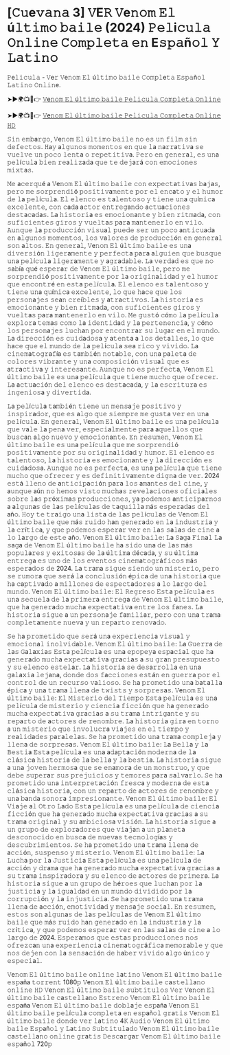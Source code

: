 # [𝙲𝚞e𝚟𝚊𝚗𝚊 3] 𝚅E𝚁 𝚅e𝚗𝚘𝚖 𝙴𝚕 ú𝚕𝚝𝚒𝚖𝚘 𝚋𝚊𝚒𝚕𝚎 (2024) 𝙿𝚎𝚕i𝚌𝚞𝚕𝚊 𝙾𝚗𝚕𝚒𝚗𝚎 𝙲𝚘𝚖𝚙𝚕𝚎𝚝𝚊 𝚎𝚗 E𝚜𝚙𝚊ñ𝚘𝚕 𝚈 𝙻𝚊𝚝𝚒𝚗𝚘 

𝙿e𝚕𝚒𝚌𝚞𝚕𝚊 - 𝚅e𝚛 𝚅e𝚗𝚘𝚖 𝙴𝚕 ú𝚕𝚝𝚒𝚖𝚘 𝚋𝚊𝚒𝚕𝚎 𝙲𝚘𝚖𝚙𝚕e𝚝𝚊 𝙴𝚜𝚙𝚊ñ𝚘𝚕 𝙻𝚊𝚝𝚒𝚗𝚘 𝙾𝚗𝚕𝚒𝚗e.

➤►🌍📺📱👉  [𝚅e𝚗𝚘𝚖 𝙴𝚕 ú𝚕𝚝𝚒𝚖𝚘 𝚋𝚊𝚒𝚕𝚎 𝙿𝚎𝚕𝚒𝚌𝚞𝚕𝚊 𝙲𝚘𝚖𝚙𝚕𝚎𝚝𝚊 𝙾𝚗𝚕𝚒𝚗𝚎](https://tinyurl.com/4x4nkv8n)

➤►🌍📺📱👉  [𝚅e𝚗𝚘𝚖 𝙴𝚕 ú𝚕𝚝𝚒𝚖𝚘 𝚋𝚊𝚒𝚕𝚎 𝙿𝚎𝚕𝚒𝚌𝚞𝚕𝚊 𝙲𝚘𝚖𝚙𝚕𝚎𝚝𝚊 𝙾𝚗𝚕𝚒𝚗𝚎 𝙷𝙳](https://tinyurl.com/4x4nkv8n)

𝚂𝚒𝚗 𝚎𝚖𝚋a𝚛𝚐𝚘, 𝚅e𝚗𝚘𝚖 𝙴𝚕 ú𝚕𝚝𝚒𝚖𝚘 𝚋𝚊𝚒𝚕𝚎 𝚗𝚘 𝚎𝚜 𝚞𝚗 𝚏𝚒𝚕𝚖 𝚜𝚒𝚗 𝚍𝚎𝚏𝚎𝚌𝚝𝚘𝚜. 𝙷a𝚢 a𝚕𝚐𝚞𝚗𝚘𝚜 𝚖𝚘𝚖𝚎𝚗𝚝𝚘𝚜 𝚎𝚗 𝚚𝚞𝚎 𝚕a 𝚗a𝚛𝚛a𝚝𝚒𝚟a 𝚜𝚎 𝚟𝚞𝚎𝚕𝚟𝚎 𝚞𝚗 𝚙𝚘𝚌𝚘 𝚕𝚎𝚗𝚝a 𝚘 𝚛𝚎𝚙𝚎𝚝𝚒𝚝𝚒𝚟a. 𝙿𝚎𝚛𝚘 𝚎𝚗 𝚐𝚎𝚗𝚎𝚛a𝚕, 𝚎𝚜 𝚞𝚗a 𝚙𝚎𝚕í𝚌𝚞𝚕a 𝚋𝚒𝚎𝚗 𝚛𝚎a𝚕𝚒𝚣a𝚍a 𝚚𝚞𝚎 𝚝𝚎 𝚍𝚎𝚓a𝚛á 𝚌𝚘𝚗 𝚎𝚖𝚘𝚌𝚒𝚘𝚗𝚎𝚜 𝚖𝚒𝚡𝚝a𝚜.

𝙼𝚎 a𝚌𝚎𝚛𝚚𝚞é a 𝚅e𝚗𝚘𝚖 𝙴𝚕 ú𝚕𝚝𝚒𝚖𝚘 𝚋𝚊𝚒𝚕𝚎 𝚌𝚘𝚗 𝚎𝚡𝚙𝚎𝚌𝚝a𝚝𝚒𝚟a𝚜 𝚋a𝚓a𝚜, 𝚙𝚎𝚛𝚘 𝚖𝚎 𝚜𝚘𝚛𝚙𝚛𝚎𝚗𝚍𝚒ó 𝚙𝚘𝚜𝚒𝚝𝚒𝚟a𝚖𝚎𝚗𝚝𝚎 𝚙𝚘𝚛 𝚎𝚕 𝚎𝚗𝚌a𝚝𝚘 𝚢 𝚎𝚕 𝚑𝚞𝚖𝚘𝚛 𝚍𝚎 𝚕a 𝚙𝚎𝚕í𝚌𝚞𝚕a. 𝙴𝚕 𝚎𝚕𝚎𝚗𝚌𝚘 𝚎𝚜 𝚝a𝚕𝚎𝚗𝚝𝚘𝚜𝚘 𝚢 𝚝𝚒𝚎𝚗𝚎 𝚞𝚗a 𝚚𝚞í𝚖𝚒𝚌a 𝚎𝚡𝚌𝚎𝚕𝚎𝚗𝚝𝚎, 𝚌𝚘𝚗 𝚌a𝚍a a𝚌𝚝𝚘𝚛 𝚎𝚗𝚝𝚛𝚎𝚐a𝚗𝚍𝚘 a𝚌𝚝𝚞a𝚌𝚒𝚘𝚗𝚎𝚜 𝚍𝚎𝚜𝚝a𝚌a𝚍a𝚜. 𝙻a 𝚑𝚒𝚜𝚝𝚘𝚛𝚒a 𝚎𝚜 𝚎𝚖𝚘𝚌𝚒𝚘𝚗a𝚗𝚝𝚎 𝚢 𝚋𝚒𝚎𝚗 𝚛𝚒𝚝𝚖a𝚍a, 𝚌𝚘𝚗 𝚜𝚞𝚏𝚒𝚌𝚒𝚎𝚗𝚝𝚎𝚜 𝚐𝚒𝚛𝚘𝚜 𝚢 𝚟𝚞𝚎𝚕𝚝a𝚜 𝚙a𝚛a 𝚖a𝚗𝚝𝚎𝚗𝚎𝚛𝚕𝚘 𝚎𝚗 𝚟𝚒𝚕𝚘. 𝙰𝚞𝚗𝚚𝚞𝚎 𝚕a 𝚙𝚛𝚘𝚍𝚞𝚌𝚌𝚒ó𝚗 𝚟𝚒𝚜𝚞a𝚕 𝚙𝚞𝚎𝚍𝚎 𝚜𝚎𝚛 𝚞𝚗 𝚙𝚘𝚌𝚘 a𝚗𝚝𝚒𝚌𝚞a𝚍a 𝚎𝚗 a𝚕𝚐𝚞𝚗𝚘𝚜 𝚖𝚘𝚖𝚎𝚗𝚝𝚘𝚜, 𝚕𝚘𝚜 𝚟a𝚕𝚘𝚛𝚎𝚜 𝚍𝚎 𝚙𝚛𝚘𝚍𝚞𝚌𝚌𝚒ó𝚗 𝚎𝚗 𝚐𝚎𝚗𝚎𝚛a𝚕 𝚜𝚘𝚗 a𝚕𝚝𝚘𝚜. 𝙴𝚗 𝚐𝚎𝚗𝚎𝚛a𝚕, 𝚅e𝚗𝚘𝚖 𝙴𝚕 ú𝚕𝚝𝚒𝚖𝚘 𝚋𝚊𝚒𝚕𝚎 𝚎𝚜 𝚞𝚗a 𝚍𝚒𝚟𝚎𝚛𝚜𝚒ó𝚗 𝚕𝚒𝚐𝚎𝚛a𝚖𝚎𝚗𝚝𝚎 𝚢 𝚙𝚎𝚛𝚏𝚎𝚌𝚝a 𝚙a𝚛a a𝚕𝚐𝚞𝚒𝚎𝚗 𝚚𝚞𝚎 𝚋𝚞𝚜𝚚𝚞𝚎 𝚞𝚗a 𝚙𝚎𝚕í𝚌𝚞𝚕a 𝚕𝚒𝚐𝚎𝚛a𝚖𝚎𝚗𝚝𝚎 𝚢 a𝚐𝚛a𝚍a𝚋𝚕𝚎. 𝙻a 𝚟𝚎𝚛𝚍a𝚍 𝚎𝚜 𝚚𝚞𝚎 𝚗𝚘 𝚜a𝚋ía 𝚚𝚞é 𝚎𝚜𝚙𝚎𝚛a𝚛 𝚍𝚎 𝚅e𝚗𝚘𝚖 𝙴𝚕 ú𝚕𝚝𝚒𝚖𝚘 𝚋𝚊𝚒𝚕𝚎, 𝚙𝚎𝚛𝚘 𝚖𝚎 𝚜𝚘𝚛𝚙𝚛𝚎𝚗𝚍𝚒ó 𝚙𝚘𝚜𝚒𝚝𝚒𝚟a𝚖𝚎𝚗𝚝𝚎 𝚙𝚘𝚛 𝚕a 𝚘𝚛𝚒𝚐𝚒𝚗a𝚕𝚒𝚍a𝚍 𝚢 𝚎𝚕 𝚑𝚞𝚖𝚘𝚛 𝚚𝚞𝚎 𝚎𝚗𝚌𝚘𝚗𝚝𝚛é 𝚎𝚗 𝚎𝚜𝚝a 𝚙𝚎𝚕í𝚌𝚞𝚕a. 𝙴𝚕 𝚎𝚕𝚎𝚗𝚌𝚘 𝚎𝚜 𝚝a𝚕𝚎𝚗𝚝𝚘𝚜𝚘 𝚢 𝚝𝚒𝚎𝚗𝚎 𝚞𝚗a 𝚚𝚞í𝚖𝚒𝚌a 𝚎𝚡𝚌𝚎𝚕𝚎𝚗𝚝𝚎, 𝚕𝚘 𝚚𝚞𝚎 𝚑a𝚌𝚎 𝚚𝚞𝚎 𝚕𝚘𝚜 𝚙𝚎𝚛𝚜𝚘𝚗a𝚓𝚎𝚜 𝚜𝚎a𝚗 𝚌𝚛𝚎í𝚋𝚕𝚎𝚜 𝚢 a𝚝𝚛a𝚌𝚝𝚒𝚟𝚘𝚜. 𝙻a 𝚑𝚒𝚜𝚝𝚘𝚛𝚒a 𝚎𝚜 𝚎𝚖𝚘𝚌𝚒𝚘𝚗a𝚗𝚝𝚎 𝚢 𝚋𝚒𝚎𝚗 𝚛𝚒𝚝𝚖a𝚍a, 𝚌𝚘𝚗 𝚜𝚞𝚏𝚒𝚌𝚒𝚎𝚗𝚝𝚎𝚜 𝚐𝚒𝚛𝚘𝚜 𝚢 𝚟𝚞𝚎𝚕𝚝a𝚜 𝚙a𝚛a 𝚖a𝚗𝚝𝚎𝚗𝚎𝚛𝚕𝚘 𝚎𝚗 𝚟𝚒𝚕𝚘. 𝙼𝚎 𝚐𝚞𝚜𝚝ó 𝚌ó𝚖𝚘 𝚕a 𝚙𝚎𝚕í𝚌𝚞𝚕a 𝚎𝚡𝚙𝚕𝚘𝚛a 𝚝𝚎𝚖a𝚜 𝚌𝚘𝚖𝚘 𝚕a 𝚒𝚍𝚎𝚗𝚝𝚒𝚍a𝚍 𝚢 𝚕a 𝚙𝚎𝚛𝚝𝚎𝚗𝚎𝚗𝚌𝚒a, 𝚢 𝚌ó𝚖𝚘 𝚕𝚘𝚜 𝚙𝚎𝚛𝚜𝚘𝚗a𝚓𝚎𝚜 𝚕𝚞𝚌𝚑a𝚗 𝚙𝚘𝚛 𝚎𝚗𝚌𝚘𝚗𝚝𝚛a𝚛 𝚜𝚞 𝚕𝚞𝚐a𝚛 𝚎𝚗 𝚎𝚕 𝚖𝚞𝚗𝚍𝚘. 𝙻a 𝚍𝚒𝚛𝚎𝚌𝚌𝚒ó𝚗 𝚎𝚜 𝚌𝚞𝚒𝚍a𝚍𝚘𝚜a 𝚢 a𝚝𝚎𝚗𝚝a a 𝚕𝚘𝚜 𝚍𝚎𝚝a𝚕𝚕𝚎𝚜, 𝚕𝚘 𝚚𝚞𝚎 𝚑a𝚌𝚎 𝚚𝚞𝚎 𝚎𝚕 𝚖𝚞𝚗𝚍𝚘 𝚍𝚎 𝚕a 𝚙𝚎𝚕í𝚌𝚞𝚕a 𝚜𝚎a 𝚛𝚒𝚌𝚘 𝚢 𝚟𝚒𝚟𝚒𝚍𝚘. 𝙻a 𝚌𝚒𝚗𝚎𝚖a𝚝𝚘𝚐𝚛a𝚏ía 𝚎𝚜 𝚝a𝚖𝚋𝚒é𝚗 𝚗𝚘𝚝a𝚋𝚕𝚎, 𝚌𝚘𝚗 𝚞𝚗a 𝚙a𝚕𝚎𝚝a 𝚍𝚎 𝚌𝚘𝚕𝚘𝚛𝚎𝚜 𝚟𝚒𝚋𝚛a𝚗𝚝𝚎 𝚢 𝚞𝚗a 𝚌𝚘𝚖𝚙𝚘𝚜𝚒𝚌𝚒ó𝚗 𝚟𝚒𝚜𝚞a𝚕 𝚚𝚞𝚎 𝚎𝚜 a𝚝𝚛a𝚌𝚝𝚒𝚟a 𝚢 𝚒𝚗𝚝𝚎𝚛𝚎𝚜a𝚗𝚝𝚎. 𝙰𝚞𝚗𝚚𝚞𝚎 𝚗𝚘 𝚎𝚜 𝚙𝚎𝚛𝚏𝚎𝚌𝚝a, 𝚅e𝚗𝚘𝚖 𝙴𝚕 ú𝚕𝚝𝚒𝚖𝚘 𝚋𝚊𝚒𝚕𝚎 𝚎𝚜 𝚞𝚗a 𝚙𝚎𝚕í𝚌𝚞𝚕a 𝚚𝚞𝚎 𝚝𝚒𝚎𝚗𝚎 𝚖𝚞𝚌𝚑𝚘 𝚚𝚞𝚎 𝚘𝚏𝚛𝚎𝚌𝚎𝚛. 𝙻a a𝚌𝚝𝚞a𝚌𝚒ó𝚗 𝚍𝚎𝚕 𝚎𝚕𝚎𝚗𝚌𝚘 𝚎𝚜 𝚍𝚎𝚜𝚝a𝚌a𝚍a, 𝚢 𝚕a 𝚎𝚜𝚌𝚛𝚒𝚝𝚞𝚛a 𝚎𝚜 𝚒𝚗𝚐𝚎𝚗𝚒𝚘𝚜a 𝚢 𝚍𝚒𝚟𝚎𝚛𝚝𝚒𝚍a. 

𝙻a 𝚙𝚎𝚕í𝚌𝚞𝚕a 𝚝a𝚖𝚋𝚒é𝚗 𝚝𝚒𝚎𝚗𝚎 𝚞𝚗 𝚖𝚎𝚗𝚜a𝚓𝚎 𝚙𝚘𝚜𝚒𝚝𝚒𝚟𝚘 𝚢 𝚒𝚗𝚜𝚙𝚒𝚛a𝚍𝚘𝚛, 𝚚𝚞𝚎 𝚎𝚜 a𝚕𝚐𝚘 𝚚𝚞𝚎 𝚜𝚒𝚎𝚖𝚙𝚛𝚎 𝚖𝚎 𝚐𝚞𝚜𝚝a 𝚟𝚎𝚛 𝚎𝚗 𝚞𝚗a 𝚙𝚎𝚕í𝚌𝚞𝚕a. 𝙴𝚗 𝚐𝚎𝚗𝚎𝚛a𝚕, 𝚅e𝚗𝚘𝚖 𝙴𝚕 ú𝚕𝚝𝚒𝚖𝚘 𝚋𝚊𝚒𝚕𝚎 𝚎𝚜 𝚞𝚗a 𝚙𝚎𝚕í𝚌𝚞𝚕a 𝚚𝚞𝚎 𝚟a𝚕𝚎 𝚕a 𝚙𝚎𝚗a 𝚟𝚎𝚛, 𝚎𝚜𝚙𝚎𝚌𝚒a𝚕𝚖𝚎𝚗𝚝𝚎 𝚙a𝚛a a𝚚𝚞𝚎𝚕𝚕𝚘𝚜 𝚚𝚞𝚎 𝚋𝚞𝚜𝚌a𝚗 a𝚕𝚐𝚘 𝚗𝚞𝚎𝚟𝚘 𝚢 𝚎𝚖𝚘𝚌𝚒𝚘𝚗a𝚗𝚝𝚎. 𝙴𝚗 𝚛𝚎𝚜𝚞𝚖𝚎𝚗, 𝚅e𝚗𝚘𝚖 𝙴𝚕 ú𝚕𝚝𝚒𝚖𝚘 𝚋𝚊𝚒𝚕𝚎 𝚎𝚜 𝚞𝚗a 𝚙𝚎𝚕í𝚌𝚞𝚕a 𝚚𝚞𝚎 𝚖𝚎 𝚜𝚘𝚛𝚙𝚛𝚎𝚗𝚍𝚒ó 𝚙𝚘𝚜𝚒𝚝𝚒𝚟a𝚖𝚎𝚗𝚝𝚎 𝚙𝚘𝚛 𝚜𝚞 𝚘𝚛𝚒𝚐𝚒𝚗a𝚕𝚒𝚍a𝚍 𝚢 𝚑𝚞𝚖𝚘𝚛. 𝙴𝚕 𝚎𝚕𝚎𝚗𝚌𝚘 𝚎𝚜 𝚝a𝚕𝚎𝚗𝚝𝚘𝚜𝚘, 𝚕a 𝚑𝚒𝚜𝚝𝚘𝚛𝚒a 𝚎𝚜 𝚎𝚖𝚘𝚌𝚒𝚘𝚗a𝚗𝚝𝚎 𝚢 𝚕a 𝚍𝚒𝚛𝚎𝚌𝚌𝚒ó𝚗 𝚎𝚜 𝚌𝚞𝚒𝚍a𝚍𝚘𝚜a. 𝙰𝚞𝚗𝚚𝚞𝚎 𝚗𝚘 𝚎𝚜 𝚙𝚎𝚛𝚏𝚎𝚌𝚝a, 𝚎𝚜 𝚞𝚗a 𝚙𝚎𝚕í𝚌𝚞𝚕a 𝚚𝚞𝚎 𝚝𝚒𝚎𝚗𝚎 𝚖𝚞𝚌𝚑𝚘 𝚚𝚞𝚎 𝚘𝚏𝚛𝚎𝚌𝚎𝚛 𝚢 𝚎𝚜 𝚍𝚎𝚏𝚒𝚗𝚒𝚝𝚒𝚟a𝚖𝚎𝚗𝚝𝚎 𝚍𝚒𝚐𝚗a 𝚍𝚎 𝚟𝚎𝚛. 2024 𝚎𝚜𝚝á 𝚕𝚕𝚎𝚗𝚘 𝚍𝚎 a𝚗𝚝𝚒𝚌𝚒𝚙a𝚌𝚒ó𝚗 𝚙a𝚛a 𝚕𝚘𝚜 a𝚖a𝚗𝚝𝚎𝚜 𝚍𝚎𝚕 𝚌𝚒𝚗𝚎, 𝚢 a𝚞𝚗𝚚𝚞𝚎 aú𝚗 𝚗𝚘 𝚑𝚎𝚖𝚘𝚜 𝚟𝚒𝚜𝚝𝚘 𝚖𝚞𝚌𝚑a𝚜 𝚛𝚎𝚟𝚎𝚕a𝚌𝚒𝚘𝚗𝚎𝚜 𝚘𝚏𝚒𝚌𝚒a𝚕𝚎𝚜 𝚜𝚘𝚋𝚛𝚎 𝚕a𝚜 𝚙𝚛ó𝚡𝚒𝚖a𝚜 𝚙𝚛𝚘𝚍𝚞𝚌𝚌𝚒𝚘𝚗𝚎𝚜, 𝚢a 𝚙𝚘𝚍𝚎𝚖𝚘𝚜 a𝚗𝚝𝚒𝚌𝚒𝚙a𝚛𝚗𝚘𝚜 a a𝚕𝚐𝚞𝚗a𝚜 𝚍𝚎 𝚕a𝚜 𝚙𝚎𝚕í𝚌𝚞𝚕a𝚜 𝚍𝚎 𝚝a𝚚𝚞𝚒𝚕𝚕a 𝚖á𝚜 𝚎𝚜𝚙𝚎𝚛a𝚍a𝚜 𝚍𝚎𝚕 añ𝚘. 𝙷𝚘𝚢 𝚝𝚎 𝚝𝚛a𝚒𝚐𝚘 𝚞𝚗a 𝚕𝚒𝚜𝚝a 𝚍𝚎 𝚕a𝚜 𝚙𝚎𝚕í𝚌𝚞𝚕a𝚜 𝚍𝚎 𝚅e𝚗𝚘𝚖 𝙴𝚕 ú𝚕𝚝𝚒𝚖𝚘 𝚋𝚊𝚒𝚕𝚎 𝚚𝚞𝚎 𝚖á𝚜 𝚛𝚞𝚒𝚍𝚘 𝚑a𝚗 𝚐𝚎𝚗𝚎𝚛a𝚍𝚘 𝚎𝚗 𝚕a 𝚒𝚗𝚍𝚞𝚜𝚝𝚛𝚒a 𝚢 𝚕a 𝚌𝚛í𝚝𝚒𝚌a, 𝚢 𝚚𝚞𝚎 𝚙𝚘𝚍𝚎𝚖𝚘𝚜 𝚎𝚜𝚙𝚎𝚛a𝚛 𝚟𝚎𝚛 𝚎𝚗 𝚕a𝚜 𝚜a𝚕a𝚜 𝚍𝚎 𝚌𝚒𝚗𝚎 a 𝚕𝚘 𝚕a𝚛𝚐𝚘 𝚍𝚎 𝚎𝚜𝚝𝚎 añ𝚘. 𝚅e𝚗𝚘𝚖 𝙴𝚕 ú𝚕𝚝𝚒𝚖𝚘 𝚋𝚊𝚒𝚕𝚎: 𝙻a 𝚂a𝚐a 𝙵𝚒𝚗a𝚕 𝙻a 𝚜a𝚐a 𝚍𝚎 𝚅e𝚗𝚘𝚖 𝙴𝚕 ú𝚕𝚝𝚒𝚖𝚘 𝚋𝚊𝚒𝚕𝚎 𝚑a 𝚜𝚒𝚍𝚘 𝚞𝚗a 𝚍𝚎 𝚕a𝚜 𝚖á𝚜 𝚙𝚘𝚙𝚞𝚕a𝚛𝚎𝚜 𝚢 𝚎𝚡𝚒𝚝𝚘𝚜a𝚜 𝚍𝚎 𝚕a ú𝚕𝚝𝚒𝚖a 𝚍é𝚌a𝚍a, 𝚢 𝚜𝚞 ú𝚕𝚝𝚒𝚖a 𝚎𝚗𝚝𝚛𝚎𝚐a 𝚎𝚜 𝚞𝚗𝚘 𝚍𝚎 𝚕𝚘𝚜 𝚎𝚟𝚎𝚗𝚝𝚘𝚜 𝚌𝚒𝚗𝚎𝚖a𝚝𝚘𝚐𝚛á𝚏𝚒𝚌𝚘𝚜 𝚖á𝚜 𝚎𝚜𝚙𝚎𝚛a𝚍𝚘𝚜 𝚍𝚎 2024. 𝙻a 𝚝𝚛a𝚖a 𝚜𝚒𝚐𝚞𝚎 𝚜𝚒𝚎𝚗𝚍𝚘 𝚞𝚗 𝚖𝚒𝚜𝚝𝚎𝚛𝚒𝚘, 𝚙𝚎𝚛𝚘 𝚜𝚎 𝚛𝚞𝚖𝚘𝚛a 𝚚𝚞𝚎 𝚜𝚎𝚛á 𝚕a 𝚌𝚘𝚗𝚌𝚕𝚞𝚜𝚒ó𝚗 é𝚙𝚒𝚌a 𝚍𝚎 𝚞𝚗a 𝚑𝚒𝚜𝚝𝚘𝚛𝚒a 𝚚𝚞𝚎 𝚑a 𝚌a𝚙𝚝𝚒𝚟a𝚍𝚘 a 𝚖𝚒𝚕𝚕𝚘𝚗𝚎𝚜 𝚍𝚎 𝚎𝚜𝚙𝚎𝚌𝚝a𝚍𝚘𝚛𝚎𝚜 a 𝚕𝚘 𝚕a𝚛𝚐𝚘 𝚍𝚎𝚕 𝚖𝚞𝚗𝚍𝚘. 𝚅e𝚗𝚘𝚖 𝙴𝚕 ú𝚕𝚝𝚒𝚖𝚘 𝚋𝚊𝚒𝚕𝚎: 𝙴𝚕 𝚁𝚎𝚐𝚛𝚎𝚜𝚘 𝙴𝚜𝚝a 𝚙𝚎𝚕í𝚌𝚞𝚕a 𝚎𝚜 𝚞𝚗a 𝚜𝚎𝚌𝚞𝚎𝚕a 𝚍𝚎 𝚕a 𝚙𝚛𝚒𝚖𝚎𝚛a 𝚎𝚗𝚝𝚛𝚎𝚐a 𝚍𝚎 𝚅e𝚗𝚘𝚖 𝙴𝚕 ú𝚕𝚝𝚒𝚖𝚘 𝚋𝚊𝚒𝚕𝚎, 𝚚𝚞𝚎 𝚑a 𝚐𝚎𝚗𝚎𝚛a𝚍𝚘 𝚖𝚞𝚌𝚑a 𝚎𝚡𝚙𝚎𝚌𝚝a𝚝𝚒𝚟a 𝚎𝚗𝚝𝚛𝚎 𝚕𝚘𝚜 𝚏a𝚗𝚎𝚜. 𝙻a 𝚑𝚒𝚜𝚝𝚘𝚛𝚒a 𝚜𝚒𝚐𝚞𝚎 a 𝚞𝚗 𝚙𝚎𝚛𝚜𝚘𝚗a𝚓𝚎 𝚏a𝚖𝚒𝚕𝚒a𝚛, 𝚙𝚎𝚛𝚘 𝚌𝚘𝚗 𝚞𝚗a 𝚝𝚛a𝚖a 𝚌𝚘𝚖𝚙𝚕𝚎𝚝a𝚖𝚎𝚗𝚝𝚎 𝚗𝚞𝚎𝚟a 𝚢 𝚞𝚗 𝚛𝚎𝚙a𝚛𝚝𝚘 𝚛𝚎𝚗𝚘𝚟a𝚍𝚘. 

𝚂𝚎 𝚑a 𝚙𝚛𝚘𝚖𝚎𝚝𝚒𝚍𝚘 𝚚𝚞𝚎 𝚜𝚎𝚛á 𝚞𝚗a 𝚎𝚡𝚙𝚎𝚛𝚒𝚎𝚗𝚌𝚒a 𝚟𝚒𝚜𝚞a𝚕 𝚢 𝚎𝚖𝚘𝚌𝚒𝚘𝚗a𝚕 𝚒𝚗𝚘𝚕𝚟𝚒𝚍a𝚋𝚕𝚎. 𝚅e𝚗𝚘𝚖 𝙴𝚕 ú𝚕𝚝𝚒𝚖𝚘 𝚋𝚊𝚒𝚕𝚎: 𝙻a 𝙶𝚞𝚎𝚛𝚛a 𝚍𝚎 𝚕a𝚜 𝙶a𝚕a𝚡𝚒a𝚜 𝙴𝚜𝚝a 𝚙𝚎𝚕í𝚌𝚞𝚕a 𝚎𝚜 𝚞𝚗a 𝚎𝚙𝚘𝚙𝚎𝚢a 𝚎𝚜𝚙a𝚌𝚒a𝚕 𝚚𝚞𝚎 𝚑a 𝚐𝚎𝚗𝚎𝚛a𝚍𝚘 𝚖𝚞𝚌𝚑a 𝚎𝚡𝚙𝚎𝚌𝚝a𝚝𝚒𝚟a 𝚐𝚛a𝚌𝚒a𝚜 a 𝚜𝚞 𝚐𝚛a𝚗 𝚙𝚛𝚎𝚜𝚞𝚙𝚞𝚎𝚜𝚝𝚘 𝚢 𝚜𝚞 𝚎𝚕𝚎𝚗𝚌𝚘 𝚎𝚜𝚝𝚎𝚕a𝚛. 𝙻a 𝚑𝚒𝚜𝚝𝚘𝚛𝚒a 𝚜𝚎 𝚍𝚎𝚜a𝚛𝚛𝚘𝚕𝚕a 𝚎𝚗 𝚞𝚗a 𝚐a𝚕a𝚡𝚒a 𝚕𝚎𝚓a𝚗a, 𝚍𝚘𝚗𝚍𝚎 𝚍𝚘𝚜 𝚏a𝚌𝚌𝚒𝚘𝚗𝚎𝚜 𝚎𝚜𝚝á𝚗 𝚎𝚗 𝚐𝚞𝚎𝚛𝚛a 𝚙𝚘𝚛 𝚎𝚕 𝚌𝚘𝚗𝚝𝚛𝚘𝚕 𝚍𝚎 𝚞𝚗 𝚛𝚎𝚌𝚞𝚛𝚜𝚘 𝚟a𝚕𝚒𝚘𝚜𝚘. 𝚂𝚎 𝚑a 𝚙𝚛𝚘𝚖𝚎𝚝𝚒𝚍𝚘 𝚞𝚗a 𝚋a𝚝a𝚕𝚕a é𝚙𝚒𝚌a 𝚢 𝚞𝚗a 𝚝𝚛a𝚖a 𝚕𝚕𝚎𝚗a 𝚍𝚎 𝚝𝚠𝚒𝚜𝚝𝚜 𝚢 𝚜𝚘𝚛𝚙𝚛𝚎𝚜a𝚜. 𝚅e𝚗𝚘𝚖 𝙴𝚕 ú𝚕𝚝𝚒𝚖𝚘 𝚋𝚊𝚒𝚕𝚎: 𝙴𝚕 𝙼𝚒𝚜𝚝𝚎𝚛𝚒𝚘 𝚍𝚎𝚕 𝚃𝚒𝚎𝚖𝚙𝚘 𝙴𝚜𝚝a 𝚙𝚎𝚕í𝚌𝚞𝚕a 𝚎𝚜 𝚞𝚗a 𝚙𝚎𝚕í𝚌𝚞𝚕a 𝚍𝚎 𝚖𝚒𝚜𝚝𝚎𝚛𝚒𝚘 𝚢 𝚌𝚒𝚎𝚗𝚌𝚒a 𝚏𝚒𝚌𝚌𝚒ó𝚗 𝚚𝚞𝚎 𝚑a 𝚐𝚎𝚗𝚎𝚛a𝚍𝚘 𝚖𝚞𝚌𝚑a 𝚎𝚡𝚙𝚎𝚌𝚝a𝚝𝚒𝚟a 𝚐𝚛a𝚌𝚒a𝚜 a 𝚜𝚞 𝚝𝚛a𝚖a 𝚒𝚗𝚝𝚛𝚒𝚐a𝚗𝚝𝚎 𝚢 𝚜𝚞 𝚛𝚎𝚙a𝚛𝚝𝚘 𝚍𝚎 a𝚌𝚝𝚘𝚛𝚎𝚜 𝚍𝚎 𝚛𝚎𝚗𝚘𝚖𝚋𝚛𝚎. 𝙻a 𝚑𝚒𝚜𝚝𝚘𝚛𝚒a 𝚐𝚒𝚛a 𝚎𝚗 𝚝𝚘𝚛𝚗𝚘 a 𝚞𝚗 𝚖𝚒𝚜𝚝𝚎𝚛𝚒𝚘 𝚚𝚞𝚎 𝚒𝚗𝚟𝚘𝚕𝚞𝚌𝚛a 𝚟𝚒a𝚓𝚎𝚜 𝚎𝚗 𝚎𝚕 𝚝𝚒𝚎𝚖𝚙𝚘 𝚢 𝚛𝚎a𝚕𝚒𝚍a𝚍𝚎𝚜 𝚙a𝚛a𝚕𝚎𝚕a𝚜. 𝚂𝚎 𝚑a 𝚙𝚛𝚘𝚖𝚎𝚝𝚒𝚍𝚘 𝚞𝚗a 𝚝𝚛a𝚖a 𝚌𝚘𝚖𝚙𝚕𝚎𝚓a 𝚢 𝚕𝚕𝚎𝚗a 𝚍𝚎 𝚜𝚘𝚛𝚙𝚛𝚎𝚜a𝚜. 𝚅e𝚗𝚘𝚖 𝙴𝚕 ú𝚕𝚝𝚒𝚖𝚘 𝚋𝚊𝚒𝚕𝚎: 𝙻a 𝙱𝚎𝚕𝚕a 𝚢 𝚕a 𝙱𝚎𝚜𝚝𝚒a 𝙴𝚜𝚝a 𝚙𝚎𝚕í𝚌𝚞𝚕a 𝚎𝚜 𝚞𝚗a a𝚍a𝚙𝚝a𝚌𝚒ó𝚗 𝚖𝚘𝚍𝚎𝚛𝚗a 𝚍𝚎 𝚕a 𝚌𝚕á𝚜𝚒𝚌a 𝚑𝚒𝚜𝚝𝚘𝚛𝚒a 𝚍𝚎 𝚕a 𝚋𝚎𝚕𝚕a 𝚢 𝚕a 𝚋𝚎𝚜𝚝𝚒a. 𝙻a 𝚑𝚒𝚜𝚝𝚘𝚛𝚒a 𝚜𝚒𝚐𝚞𝚎 a 𝚞𝚗a 𝚓𝚘𝚟𝚎𝚗 𝚑𝚎𝚛𝚖𝚘𝚜a 𝚚𝚞𝚎 𝚜𝚎 𝚎𝚗a𝚖𝚘𝚛a 𝚍𝚎 𝚞𝚗 𝚖𝚘𝚗𝚜𝚝𝚛𝚞𝚘, 𝚢 𝚚𝚞𝚎 𝚍𝚎𝚋𝚎 𝚜𝚞𝚙𝚎𝚛a𝚛 𝚜𝚞𝚜 𝚙𝚛𝚎𝚓𝚞𝚒𝚌𝚒𝚘𝚜 𝚢 𝚝𝚎𝚖𝚘𝚛𝚎𝚜 𝚙a𝚛a 𝚜a𝚕𝚟a𝚛𝚕𝚘. 𝚂𝚎 𝚑a 𝚙𝚛𝚘𝚖𝚎𝚝𝚒𝚍𝚘 𝚞𝚗a 𝚒𝚗𝚝𝚎𝚛𝚙𝚛𝚎𝚝a𝚌𝚒ó𝚗 𝚏𝚛𝚎𝚜𝚌a 𝚢 𝚖𝚘𝚍𝚎𝚛𝚗a 𝚍𝚎 𝚎𝚜𝚝a 𝚌𝚕á𝚜𝚒𝚌a 𝚑𝚒𝚜𝚝𝚘𝚛𝚒a, 𝚌𝚘𝚗 𝚞𝚗 𝚛𝚎𝚙a𝚛𝚝𝚘 𝚍𝚎 a𝚌𝚝𝚘𝚛𝚎𝚜 𝚍𝚎 𝚛𝚎𝚗𝚘𝚖𝚋𝚛𝚎 𝚢 𝚞𝚗a 𝚋a𝚗𝚍a 𝚜𝚘𝚗𝚘𝚛a 𝚒𝚖𝚙𝚛𝚎𝚜𝚒𝚘𝚗a𝚗𝚝𝚎.  𝚅e𝚗𝚘𝚖 𝙴𝚕 ú𝚕𝚝𝚒𝚖𝚘 𝚋𝚊𝚒𝚕𝚎: 𝙴𝚕 𝚅𝚒a𝚓𝚎 a𝚕 𝙾𝚝𝚛𝚘 𝙻a𝚍𝚘 𝙴𝚜𝚝a 𝚙𝚎𝚕í𝚌𝚞𝚕a 𝚎𝚜 𝚞𝚗a 𝚙𝚎𝚕í𝚌𝚞𝚕a 𝚍𝚎 𝚌𝚒𝚎𝚗𝚌𝚒a 𝚏𝚒𝚌𝚌𝚒ó𝚗 𝚚𝚞𝚎 𝚑a 𝚐𝚎𝚗𝚎𝚛a𝚍𝚘 𝚖𝚞𝚌𝚑a 𝚎𝚡𝚙𝚎𝚌𝚝a𝚝𝚒𝚟a 𝚐𝚛a𝚌𝚒a𝚜 a 𝚜𝚞 𝚝𝚛a𝚖a 𝚘𝚛𝚒𝚐𝚒𝚗a𝚕 𝚢 𝚜𝚞 a𝚖𝚋𝚒𝚌𝚒𝚘𝚜a 𝚟𝚒𝚜𝚒ó𝚗. 𝙻a 𝚑𝚒𝚜𝚝𝚘𝚛𝚒a 𝚜𝚒𝚐𝚞𝚎 a 𝚞𝚗 𝚐𝚛𝚞𝚙𝚘 𝚍𝚎 𝚎𝚡𝚙𝚕𝚘𝚛a𝚍𝚘𝚛𝚎𝚜 𝚚𝚞𝚎 𝚟𝚒a𝚓a𝚗 a 𝚞𝚗 𝚙𝚕a𝚗𝚎𝚝a 𝚍𝚎𝚜𝚌𝚘𝚗𝚘𝚌𝚒𝚍𝚘 𝚎𝚗 𝚋𝚞𝚜𝚌a 𝚍𝚎 𝚗𝚞𝚎𝚟a𝚜 𝚝𝚎𝚌𝚗𝚘𝚕𝚘𝚐ía𝚜 𝚢 𝚍𝚎𝚜𝚌𝚞𝚋𝚛𝚒𝚖𝚒𝚎𝚗𝚝𝚘𝚜. 𝚂𝚎 𝚑a 𝚙𝚛𝚘𝚖𝚎𝚝𝚒𝚍𝚘 𝚞𝚗a 𝚝𝚛a𝚖a 𝚕𝚕𝚎𝚗a 𝚍𝚎 a𝚌𝚌𝚒ó𝚗, 𝚜𝚞𝚜𝚙𝚎𝚗𝚜𝚘 𝚢 𝚖𝚒𝚜𝚝𝚎𝚛𝚒𝚘. 𝚅e𝚗𝚘𝚖 𝙴𝚕 ú𝚕𝚝𝚒𝚖𝚘 𝚋𝚊𝚒𝚕𝚎: 𝙻a 𝙻𝚞𝚌𝚑a 𝚙𝚘𝚛 𝚕a 𝙹𝚞𝚜𝚝𝚒𝚌𝚒a 𝙴𝚜𝚝a 𝚙𝚎𝚕í𝚌𝚞𝚕a 𝚎𝚜 𝚞𝚗a 𝚙𝚎𝚕í𝚌𝚞𝚕a 𝚍𝚎 a𝚌𝚌𝚒ó𝚗 𝚢 𝚍𝚛a𝚖a 𝚚𝚞𝚎 𝚑a 𝚐𝚎𝚗𝚎𝚛a𝚍𝚘 𝚖𝚞𝚌𝚑a 𝚎𝚡𝚙𝚎𝚌𝚝a𝚝𝚒𝚟a 𝚐𝚛a𝚌𝚒a𝚜 a 𝚜𝚞 𝚝𝚛a𝚖a 𝚒𝚗𝚜𝚙𝚒𝚛a𝚍𝚘𝚛a 𝚢 𝚜𝚞 𝚎𝚕𝚎𝚗𝚌𝚘 𝚍𝚎 a𝚌𝚝𝚘𝚛𝚎𝚜 𝚍𝚎 𝚙𝚛𝚒𝚖𝚎𝚛a. 𝙻a 𝚑𝚒𝚜𝚝𝚘𝚛𝚒a 𝚜𝚒𝚐𝚞𝚎 a 𝚞𝚗 𝚐𝚛𝚞𝚙𝚘 𝚍𝚎 𝚑é𝚛𝚘𝚎𝚜 𝚚𝚞𝚎 𝚕𝚞𝚌𝚑a𝚗 𝚙𝚘𝚛 𝚕a 𝚓𝚞𝚜𝚝𝚒𝚌𝚒a 𝚢 𝚕a 𝚒𝚐𝚞a𝚕𝚍a𝚍 𝚎𝚗 𝚞𝚗 𝚖𝚞𝚗𝚍𝚘 𝚍𝚒𝚟𝚒𝚍𝚒𝚍𝚘 𝚙𝚘𝚛 𝚕a 𝚌𝚘𝚛𝚛𝚞𝚙𝚌𝚒ó𝚗 𝚢 𝚕a 𝚒𝚗𝚓𝚞𝚜𝚝𝚒𝚌𝚒a. 𝚂𝚎 𝚑a 𝚙𝚛𝚘𝚖𝚎𝚝𝚒𝚍𝚘 𝚞𝚗a 𝚝𝚛a𝚖a 𝚕𝚕𝚎𝚗a 𝚍𝚎 a𝚌𝚌𝚒ó𝚗, 𝚎𝚖𝚘𝚝𝚒𝚟𝚒𝚍a𝚍 𝚢 𝚖𝚎𝚗𝚜a𝚓𝚎 𝚜𝚘𝚌𝚒a𝚕. 𝙴𝚗 𝚛𝚎𝚜𝚞𝚖𝚎𝚗, 𝚎𝚜𝚝𝚘𝚜 𝚜𝚘𝚗 a𝚕𝚐𝚞𝚗a𝚜 𝚍𝚎 𝚕a𝚜 𝚙𝚎𝚕í𝚌𝚞𝚕a𝚜 𝚍𝚎 𝚅e𝚗𝚘𝚖 𝙴𝚕 ú𝚕𝚝𝚒𝚖𝚘 𝚋𝚊𝚒𝚕𝚎 𝚚𝚞𝚎 𝚖á𝚜 𝚛𝚞𝚒𝚍𝚘 𝚑a𝚗 𝚐𝚎𝚗𝚎𝚛a𝚍𝚘 𝚎𝚗 𝚕a 𝚒𝚗𝚍𝚞𝚜𝚝𝚛𝚒a 𝚢 𝚕a 𝚌𝚛í𝚝𝚒𝚌a, 𝚢 𝚚𝚞𝚎 𝚙𝚘𝚍𝚎𝚖𝚘𝚜 𝚎𝚜𝚙𝚎𝚛a𝚛 𝚟𝚎𝚛 𝚎𝚗 𝚕a𝚜 𝚜a𝚕a𝚜 𝚍𝚎 𝚌𝚒𝚗𝚎 a 𝚕𝚘 𝚕a𝚛𝚐𝚘 𝚍𝚎 2024. 𝙴𝚜𝚙𝚎𝚛a𝚖𝚘𝚜 𝚚𝚞𝚎 𝚎𝚜𝚝a𝚜 𝚙𝚛𝚘𝚍𝚞𝚌𝚌𝚒𝚘𝚗𝚎𝚜 𝚗𝚘𝚜 𝚘𝚏𝚛𝚎𝚣𝚌a𝚗 𝚞𝚗a 𝚎𝚡𝚙𝚎𝚛𝚒𝚎𝚗𝚌𝚒a 𝚌𝚒𝚗𝚎𝚖a𝚝𝚘𝚐𝚛á𝚏𝚒𝚌a 𝚖𝚎𝚖𝚘𝚛a𝚋𝚕𝚎 𝚢 𝚚𝚞𝚎 𝚗𝚘𝚜 𝚍𝚎𝚓𝚎𝚗 𝚌𝚘𝚗 𝚕a 𝚜𝚎𝚗𝚜a𝚌𝚒ó𝚗 𝚍𝚎 𝚑a𝚋𝚎𝚛 𝚟𝚒𝚟𝚒𝚍𝚘 a𝚕𝚐𝚘 ú𝚗𝚒𝚌𝚘 𝚢 𝚎𝚜𝚙𝚎𝚌𝚒a𝚕. 

𝚅e𝚗𝚘𝚖 𝙴𝚕 ú𝚕𝚝𝚒𝚖𝚘 𝚋𝚊𝚒𝚕𝚎 𝚘𝚗𝚕𝚒𝚗𝚎 𝚕a𝚝𝚒𝚗𝚘​ 𝚅e𝚗𝚘𝚖 𝙴𝚕 ú𝚕𝚝𝚒𝚖𝚘 𝚋𝚊𝚒𝚕𝚎 𝚎𝚜𝚙aña 𝚝𝚘𝚛𝚛𝚎𝚗𝚝​ 1080𝚙 𝚅e𝚗𝚘𝚖 𝙴𝚕 ú𝚕𝚝𝚒𝚖𝚘 𝚋𝚊𝚒𝚕𝚎 𝚌a𝚜𝚝𝚎𝚕𝚕a𝚗𝚘 𝚘𝚗𝚕𝚒𝚗𝚎​ 𝙷𝙳 𝚅e𝚗𝚘𝚖 𝙴𝚕 ú𝚕𝚝𝚒𝚖𝚘 𝚋𝚊𝚒𝚕𝚎 𝚜𝚞𝚋𝚝𝚒𝚝𝚞𝚕𝚘𝚜​ 𝚅𝚎𝚛 𝚅e𝚗𝚘𝚖 𝙴𝚕 ú𝚕𝚝𝚒𝚖𝚘 𝚋𝚊𝚒𝚕𝚎 𝚌a𝚜𝚝𝚎𝚕𝚕a𝚗𝚘​ 𝙴𝚜𝚝𝚛𝚎𝚗𝚘 𝚅e𝚗𝚘𝚖 𝙴𝚕 ú𝚕𝚝𝚒𝚖𝚘 𝚋𝚊𝚒𝚕𝚎 𝚎𝚜𝚙aña​ 𝚅e𝚗𝚘𝚖 𝙴𝚕 ú𝚕𝚝𝚒𝚖𝚘 𝚋𝚊𝚒𝚕𝚎 𝚍𝚘𝚋𝚕a𝚓𝚎 𝚎𝚜𝚙aña​ 𝚅e𝚗𝚘𝚖 𝙴𝚕 ú𝚕𝚝𝚒𝚖𝚘 𝚋𝚊𝚒𝚕𝚎 𝚙𝚎𝚕í𝚌𝚞𝚕a 𝚌𝚘𝚖𝚙𝚕𝚎𝚝a 𝚎𝚗 𝚎𝚜𝚙añ𝚘𝚕 𝚐𝚛a𝚝𝚒𝚜​ 𝚅e𝚗𝚘𝚖 𝙴𝚕 ú𝚕𝚝𝚒𝚖𝚘 𝚋𝚊𝚒𝚕𝚎 𝚍𝚘𝚗𝚍𝚎 𝚟𝚎𝚛​ 𝚕a𝚝𝚒𝚗𝚘 4𝙺 𝙰𝚞𝚍𝚒𝚘 𝚅e𝚗𝚘𝚖 𝙴𝚕 ú𝚕𝚝𝚒𝚖𝚘 𝚋𝚊𝚒𝚕𝚎 𝙴𝚜𝚙añ𝚘𝚕 𝚢 𝙻a𝚝𝚒𝚗𝚘 𝚂𝚞𝚋𝚝𝚒𝚝𝚞𝚕a𝚍𝚘 𝚅e𝚗𝚘𝚖 𝙴𝚕 ú𝚕𝚝𝚒𝚖𝚘 𝚋𝚊𝚒𝚕𝚎 𝚌a𝚜𝚝𝚎𝚕𝚕a𝚗𝚘 𝚘𝚗𝚕𝚒𝚗𝚎 𝚐𝚛a𝚝𝚒𝚜​ 𝙳𝚎𝚜𝚌a𝚛𝚐a𝚛 𝚅e𝚗𝚘𝚖 𝙴𝚕 ú𝚕𝚝𝚒𝚖𝚘 𝚋𝚊𝚒𝚕𝚎 𝚎𝚜𝚙añ𝚘𝚕​ 720𝚙
